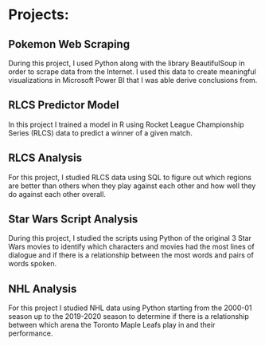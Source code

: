 # Projects:

## Pokemon Web Scraping
During this project, I used Python along with the library BeautifulSoup in order to scrape data from the Internet. I used this data to create meaningful visualizations in Microsoft Power BI that I was able derive conclusions from. 
## RLCS Predictor Model
In this project I trained a model in R using Rocket League Championship Series (RLCS) data to predict a winner of a given match.
## RLCS Analysis
For this project, I studied RLCS data using SQL to figure out which regions are better than others when they play against each other and how well they do against each other overall.
## Star Wars Script Analysis
During this project, I studied the scripts using Python of the original 3 Star Wars movies to identify which characters and movies had the most lines of dialogue and if there is a relationship between the most words and pairs of words spoken. 
## NHL Analysis
For this project I studied NHL data using Python starting from the 2000-01 season up to the 2019-2020 season to determine if there is a relationship between which arena the Toronto Maple Leafs play in and their performance.
